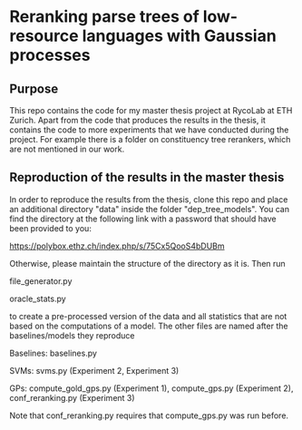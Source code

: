 # Reranking parse trees of low-resource languages with Gaussian processes

## Purpose

This repo contains the code for my master thesis project at RycoLab at ETH Zurich. Apart from the code that produces the results in the thesis,
it contains the code to more experiments that we have conducted during the project. For example there is a folder on constituency tree rerankers,
which are not mentioned in our work.

## Reproduction of the results in the master thesis

In order to reproduce the results from the thesis, clone this repo and place an additional directory "data" inside the folder "dep_tree_models".
You can find the directory at the following link with a password that should have been provided to you:

https://polybox.ethz.ch/index.php/s/75Cx5QooS4bDUBm

Otherwise, please maintain the structure of the directory as it is. Then run

file_generator.py 

oracle_stats.py

to create a pre-processed version of the data and all statistics that are not based on the computations of a model.
The other files are named after the baselines/models they reproduce

Baselines: baselines.py

SVMs: svms.py (Experiment 2, Experiment 3)

GPs: compute_gold_gps.py (Experiment 1), compute_gps.py (Experiment 2), conf_reranking.py (Experiment 3)

Note that conf_reranking.py requires that compute_gps.py was run before.
